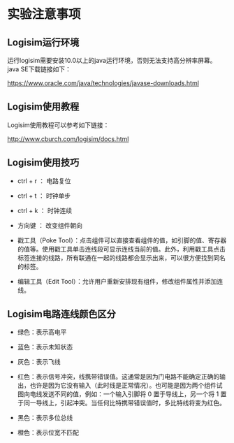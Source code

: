 # 实验注意事项

## Logisim运行环境

运行logisim需要安装10.0以上的java运行环境，否则无法支持高分辨率屏幕。java SE下载链接如下：

https://www.oracle.com/java/technologies/javase-downloads.html

## Logisim使用教程

Logisim使用教程可以参考如下链接：

http://www.cburch.com/logisim/docs.html

## Logisim使用技巧

- ctrl + r ： 电路复位  

- ctrl + t ： 时钟单步  

- ctrl + k ： 时钟连续  

- 方向键 ： 改变组件朝向

- 戳工具（Poke Tool）：点击组件可以直接查看组件的值，如引脚的值、寄存器的值等。使用戳工具单击连线段可显示连线当前的值。此外，利用戳工具点击标签连接的线路，所有联通在一起的线路都会显示出来，可以很方便找到同名的标签。

- 编辑工具（Edit Tool）：允许用户重新安排现有组件，修改组件属性并添加连线。



## Logisim电路连线颜色区分

- 绿色：表示高电平

- 蓝色：表示未知状态

- 灰色：表示飞线

- 红色：表示信号冲突，线携带错误值。这通常是因为门电路不能确定正确的输出，也许是因为它没有输入（此时线是正常情况）。也可能是因为两个组件试图向电线发送不同的值，例如：一个输入引脚将 0 置于导线上，另一个将 1 置于同一导线上，引起冲突。当任何比特携带错误值时，多比特线将变为红色。

- 黑色：表示多位总线

- 橙色：表示位宽不匹配
